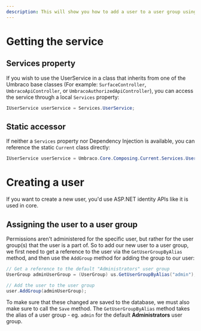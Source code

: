 ```yaml
---
description: This will show you how to add a user to a user group using the UserService in Umbraco.
---
```


# Getting the service

## Services property

If you wish to use the UserService in a class that inherits from one of the Umbraco base classes (For example: `SurfaceController`, `UmbracoApiController`, or `UmbracoAuthorizedApiController`), you can access the service through a local `Services` property:

```csharp
IUserService userService = Services.UserService;
```

## Static accessor

If neither a `Services` property nor Dependency Injection is available, you can reference the static `Current` class directly:

```csharp
IUserService userService = Umbraco.Core.Composing.Current.Services.UserService;
```

# Creating a user

If you want to create a new user, you'd use ASP.NET identity APIs like it is used in core.

## Assigning the user to a user group

Permissions aren't administered for the specific user, but rather for the user group(s) that the user is a part of. So to add our new user to a user group, we first need to get a reference to the user via the `GetUserGroupByAlias` method, and then use the `AddGroup` method for adding the group to our user:

```csharp
// Get a reference to the default "Administrators" user group
UserGroup adminUserGroup = (UserGroup) us.GetUserGroupByAlias("admin");

// Add the user to the user group
user.AddGroup(adminUserGroup);
```

To make sure that these changed are saved to the database, we must also make sure to call the `Save` method. The `GetUserGroupByAlias` method takes the alias of a user group - eg. `admin` for the default **Administrators** user group.
